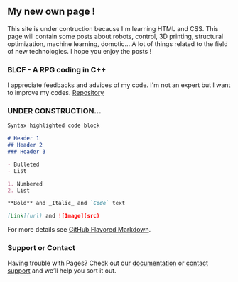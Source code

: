 ## My new own page !

This site is under contruction because I'm learning HTML and CSS. This page will contain some posts about robots, control, 3D printing, structural optimization, machine learning, domotic... A lot of things related to the field of new technologies.
I hope you enjoy the posts !


### BLCF - A RPG coding in C++


I appreciate feedbacks and advices of my code. I'm not an expert but I want to improve my codes.
[Repository](https://github.com/NormanMarlier/blcf)


### UNDER CONSTRUCTION...


```markdown
Syntax highlighted code block

# Header 1
## Header 2
### Header 3

- Bulleted
- List

1. Numbered
2. List

**Bold** and _Italic_ and `Code` text

[Link](url) and ![Image](src)
```

For more details see [GitHub Flavored Markdown](https://guides.github.com/features/mastering-markdown/).



### Support or Contact

Having trouble with Pages? Check out our [documentation](https://help.github.com/categories/github-pages-basics/) or [contact support](https://github.com/contact) and we’ll help you sort it out.

